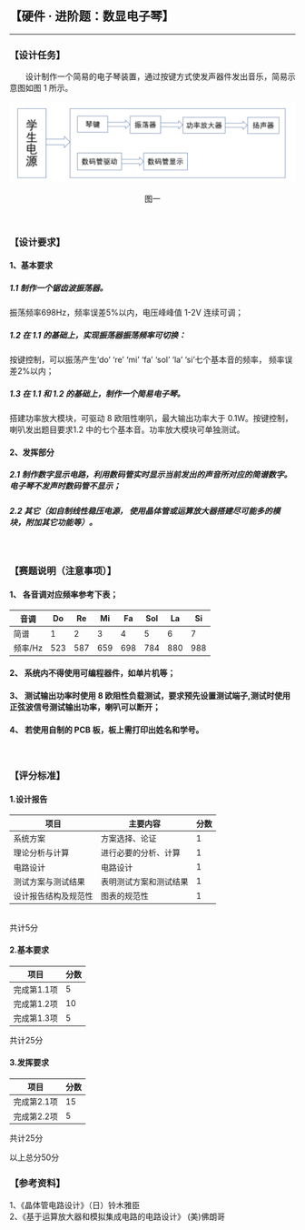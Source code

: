 ## 【硬件 · 进阶题：数显电子琴】

---
### 【设计任务】
&emsp;&emsp;设计制作一个简易的电子琴装置，通过按键方式使发声器件发出音乐，简易示意图如图 1 所示。
<p align="center">
 <img src="https://github.com/CXCYGZF-UESTC/SME_2018/raw/master/%E7%A1%AC%E4%BB%B6%20%C2%B7%20%E8%BF%9B%E9%98%B6%E9%A2%98/picture/%E7%94%B5%E5%AD%90%E7%90%B4%E7%AE%80%E6%98%93%E7%A4%BA%E6%84%8F%E5%9B%BE.png" width="600">
</p>  
<p align="center">
 图一
</p>  
<br />
  
### 【设计要求】
#### 1、基本要求
##### 1.1 制作一个锯齿波振荡器。
振荡频率698Hz，频率误差5%以内，电压峰峰值 1-2V 连续可调；  
##### 1.2 在 1.1 的基础上，实现振荡器振荡频率可切换：
按键控制，可以振荡产生‘do’ ‘re’ ‘mi’ ‘fa’ ‘sol’ ‘la’ ‘si’七个基本音的频率， 频率误差2%以内；  
##### 1.3 在 1.1 和 1.2 的基础上，制作一个简易电子琴。
搭建功率放大模块，可驱动 8 欧阻性喇叭，最大输出功率大于 0.1W。按键控制，喇叭发出题目要求1.2 中的七个基本音。功率放大模块可单独测试。  
#### 2、发挥部分
##### 2.1 制作数字显示电路，利用数码管实时显示当前发出的声音所对应的简谱数字。电子琴不发声时数码管不显示；  
##### 2.2 其它（如自制线性稳压电源， 使用晶体管或运算放大器搭建尽可能多的模块，附加其它功能等）。  
<br />
  
### 【赛题说明（注意事项）】
#### 1、 各音调对应频率参考下表；

音调 | Do | Re | Mi | Fa | Sol | La | Si
---|---|---|---|---|---|---|---
简谱| 1 | 2 | 3 | 4 | 5 | 6 | 7
频率/Hz| 523 | 587 | 659 | 698 | 784 | 880 | 988

#### 2、 系统内不得使用可编程器件，如单片机等；  
#### 3、 测试输出功率时使用 8 欧阻性负载测试，要求预先设置测试端子,测试时使用正弦波信号测试输出功率，喇叭可以断开；  
#### 4、 若使用自制的 PCB 板，板上需打印出姓名和学号。  
<br />
  
### 【评分标准】  
#### 1.设计报告
项目 | 主要内容 |分数
---|---|---
系统方案 | 方案选择、论证 |  1
理论分析与计算 | 进行必要的分析、计算 | 1
电路设计 | 电路设计 | 1
测试方案与测试结果 | 表明测试方案和测试结果 | 1
设计报告结构及规范性 | 图表的规范性 | 1
</br>共计5分

#### 2.基本要求

项目 | 分数
---|---
完成第1.1项 | 5
完成第1.2项 | 10
完成第1.3项 | 5
共计25分

#### 3.发挥要求  

项目 | 分数
---|---
完成第2.1项 | 15
完成第2.2项 | 5
共计25分

以上总分50分
<br />
  
### 【参考资料】
1、《晶体管电路设计》（日）铃木雅臣  
2、《基于运算放大器和模拟集成电路的电路设计》 (美)佛朗哥
